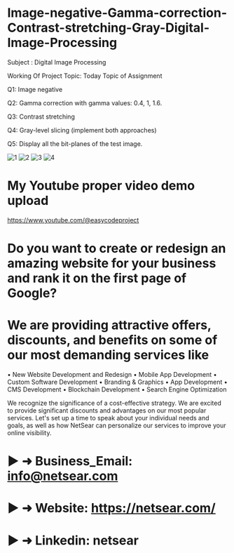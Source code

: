 # Image-negative-Gamma-correction-Contrast-stretching-Gray-Digital-Image-Processing


Subject : Digital Image Processing

   Working Of Project Topic:
                          Today Topic of Assignment
                          
Q1: Image negative

Q2: Gamma correction with gamma values: 0.4, 1, 1.6.

Q3: Contrast stretching

Q4: Gray-level slicing (implement both approaches)

Q5: Display all the bit-planes of the test image.

![1](https://user-images.githubusercontent.com/97385283/190893627-51bf9fd3-97e4-4860-a9e6-bc1965883be1.png)
![2](https://user-images.githubusercontent.com/97385283/190893628-41efea48-b033-4deb-878a-aea2235179b3.png)
![3](https://user-images.githubusercontent.com/97385283/190893629-b09c257a-712c-4f0c-b26d-fd87e8e99381.png)
![4](https://user-images.githubusercontent.com/97385283/190893630-031a30bd-fa2b-490f-84ec-4487ee892b15.png)


# My Youtube proper video demo upload  
https://www.youtube.com/@easycodeproject



# Do you want to create or redesign an amazing website for your business and rank it on the first page of Google?
# We are providing attractive offers, discounts, and benefits on some of our most demanding services like
• New Website Development and Redesign
• Mobile App Development
• Custom Software Development
• Branding & Graphics
• App Development
• CMS Development
• Blockchain Development
• Search Engine Optimization

We recognize the significance of a cost-effective strategy. We are excited to provide significant discounts and advantages on our most popular services.
Let's set up a time to speak about your individual needs and goals, as well as how NetSear can personalize our services to improve your online visibility.

# ► ➜ Business_Email: info@netsear.com
# ► ➜ Website:  https://netsear.com/
# ► ➜ Linkedin: netsear
